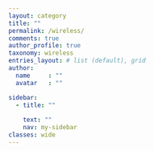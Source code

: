 ```yaml
---
layout: category
title: ""
permalink: /wireless/
comments: true
author_profile: true
taxonomy: wireless
entries_layout: # list (default), grid
author:
  name     : ""
  avatar   : ""

sidebar:
  - title: ""
    
    text: ""
    nav: my-sidebar
classes: wide
---
```

